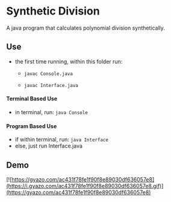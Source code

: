 # Synthetic Division
A java program that calculates polynomial division synthetically.

## Use
- the first time running, within this folder run:

     - `javac Console.java`

     - `javac Interface.java`

#### Terminal Based Use
- in terminal, run: `java Console`

#### Program Based Use
- if within terminal, run: `java Interface`
- else, just run Interface.java


## Demo
[![https://gyazo.com/ac431f78fe1f90f8e89030df636057e8](https://i.gyazo.com/ac431f78fe1f90f8e89030df636057e8.gif)](https://gyazo.com/ac431f78fe1f90f8e89030df636057e8)
